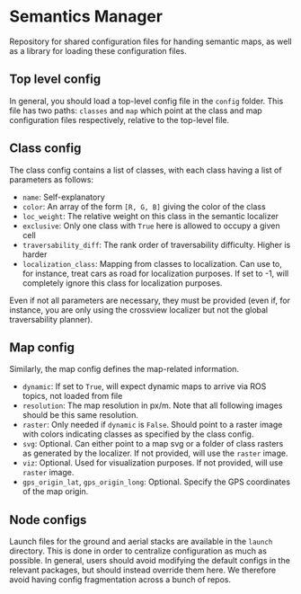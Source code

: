 # Semantics Manager
Repository for shared configuration files for handing semantic maps, as well as a library for loading these configuration files.

## Top level config
In general, you should load a top-level config file in the `config` folder.  This file has two paths: `classes` and `map` which point at the class and map configuration files respectively, relative to the top-level file.

## Class config
The class config contains a list of classes, with each class having a list of parameters as follows:
- `name`: Self-explanatory
- `color`: An array of the form `[R, G, B]` giving the color of the class
- `loc_weight`: The relative weight on this class in the semantic localizer
- `exclusive`: Only one class with `True` here is allowed to occupy a given cell
- `traversability_diff`: The rank order of traversability difficulty. Higher is harder
- `localization_class`: Mapping from classes to localization.  Can use to, for instance, treat cars as road for localization purposes.  If set to -1, will completely ignore this class for localization purposes.

Even if not all parameters are necessary, they must be provided (even if, for instance, you are only using the crossview localizer but not the global traversability planner).

## Map config
Similarly, the map config defines the map-related information.
- `dynamic`: If set to `True`, will expect dynamic maps to arrive via ROS topics, not loaded from file
- `resolution`: The map resolution in px/m.  Note that all following images should be this same resolution.
- `raster`: Only needed if `dynamic` is `False`.  Should point to a raster image with colors indicating classes as specified by the class config.
- `svg`: Optional.  Can either point to a map svg or a folder of class rasters as generated by the localizer.  If not provided, will use the `raster` image.
- `viz`: Optional.  Used for visualization purposes.  If not provided, will use `raster` image.
- `gps_origin_lat`, `gps_origin_long`: Optional.  Specify the GPS coordinates of the map origin.

## Node configs
Launch files for the ground and aerial stacks are available in the `launch` directory.  This is done in order to centralize configuration as much as possible. In general, users should avoid modifying the default configs in the relevant packages, but should instead override them here.  We therefore avoid having config fragmentation across a bunch of repos.
